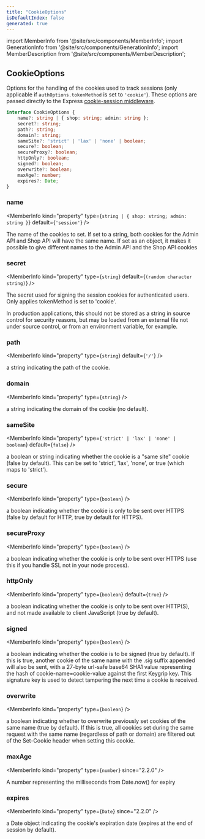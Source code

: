```yaml
---
title: "CookieOptions"
isDefaultIndex: false
generated: true
---
```

<!-- This file was generated from the Vendure source. Do not modify. Instead, re-run the "docs:build" script -->
import MemberInfo from '@site/src/components/MemberInfo';
import GenerationInfo from '@site/src/components/GenerationInfo';
import MemberDescription from '@site/src/components/MemberDescription';


## CookieOptions

<GenerationInfo sourceFile="packages/core/src/config/vendure-config.ts" sourceLine="230" packageName="@vendure/core" />

Options for the handling of the cookies used to track sessions (only applicable if
`authOptions.tokenMethod` is set to `'cookie'`). These options are passed directly
to the Express [cookie-session middleware](https://github.com/expressjs/cookie-session).

```ts title="Signature"
interface CookieOptions {
    name?: string | { shop: string; admin: string };
    secret?: string;
    path?: string;
    domain?: string;
    sameSite?: 'strict' | 'lax' | 'none' | boolean;
    secure?: boolean;
    secureProxy?: boolean;
    httpOnly?: boolean;
    signed?: boolean;
    overwrite?: boolean;
    maxAge?: number;
    expires?: Date;
}
```

<div className="members-wrapper">

### name

<MemberInfo kind="property" type={`string | { shop: string; admin: string }`} default={`'session'`}   />

The name of the cookies to set.
If set to a string, both cookies for the Admin API and Shop API will have the same name.
If set as an object, it makes it possible to give different names to the Admin API and the Shop API cookies
### secret

<MemberInfo kind="property" type={`string`} default={`(random character string)`}   />

The secret used for signing the session cookies for authenticated users. Only applies
tokenMethod is set to 'cookie'.

In production applications, this should not be stored as a string in
source control for security reasons, but may be loaded from an external
file not under source control, or from an environment variable, for example.
### path

<MemberInfo kind="property" type={`string`} default={`'/'`}   />

a string indicating the path of the cookie.
### domain

<MemberInfo kind="property" type={`string`}   />

a string indicating the domain of the cookie (no default).
### sameSite

<MemberInfo kind="property" type={`'strict' | 'lax' | 'none' | boolean`} default={`false`}   />

a boolean or string indicating whether the cookie is a "same site" cookie (false by default). This can be set to 'strict',
'lax', 'none', or true (which maps to 'strict').
### secure

<MemberInfo kind="property" type={`boolean`}   />

a boolean indicating whether the cookie is only to be sent over HTTPS (false by default for HTTP, true by default for HTTPS).
### secureProxy

<MemberInfo kind="property" type={`boolean`}   />

a boolean indicating whether the cookie is only to be sent over HTTPS (use this if you handle SSL not in your node process).
### httpOnly

<MemberInfo kind="property" type={`boolean`} default={`true`}   />

a boolean indicating whether the cookie is only to be sent over HTTP(S), and not made available to client JavaScript (true by default).
### signed

<MemberInfo kind="property" type={`boolean`}   />

a boolean indicating whether the cookie is to be signed (true by default). If this is true, another cookie of the same name with the .sig
suffix appended will also be sent, with a 27-byte url-safe base64 SHA1 value representing the hash of cookie-name=cookie-value against the
first Keygrip key. This signature key is used to detect tampering the next time a cookie is received.
### overwrite

<MemberInfo kind="property" type={`boolean`}   />

a boolean indicating whether to overwrite previously set cookies of the same name (true by default). If this is true, all cookies set during
the same request with the same name (regardless of path or domain) are filtered out of the Set-Cookie header when setting this cookie.
### maxAge

<MemberInfo kind="property" type={`number`}  since="2.2.0"  />

A number representing the milliseconds from Date.now() for expiry
### expires

<MemberInfo kind="property" type={`Date`}  since="2.2.0"  />

a Date object indicating the cookie's expiration date (expires at the end of session by default).


</div>
